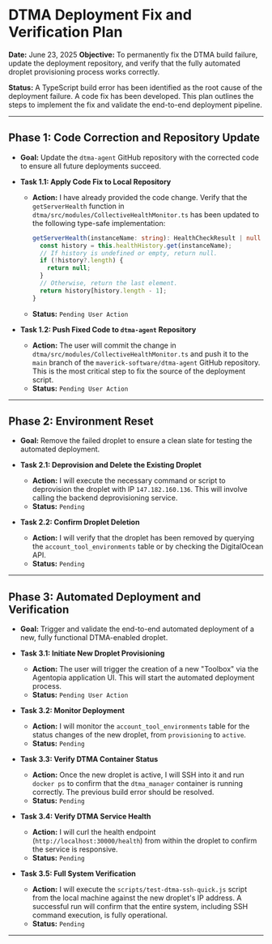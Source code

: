 # DTMA Deployment Fix and Verification Plan

**Date:** June 23, 2025
**Objective:** To permanently fix the DTMA build failure, update the deployment repository, and verify that the fully automated droplet provisioning process works correctly.

**Status:** A TypeScript build error has been identified as the root cause of the deployment failure. A code fix has been developed. This plan outlines the steps to implement the fix and validate the end-to-end deployment pipeline.

---

## Phase 1: Code Correction and Repository Update

*   **Goal:** Update the `dtma-agent` GitHub repository with the corrected code to ensure all future deployments succeed.

*   **Task 1.1: Apply Code Fix to Local Repository**
    *   **Action:** I have already provided the code change. Verify that the `getServerHealth` function in `dtma/src/modules/CollectiveHealthMonitor.ts` has been updated to the following type-safe implementation:
        ```typescript
        getServerHealth(instanceName: string): HealthCheckResult | null {
          const history = this.healthHistory.get(instanceName);
          // If history is undefined or empty, return null.
          if (!history?.length) {
            return null;
          }
          // Otherwise, return the last element.
          return history[history.length - 1];
        }
        ```
    *   **Status:** `Pending User Action`

*   **Task 1.2: Push Fixed Code to `dtma-agent` Repository**
    *   **Action:** The user will commit the change in `dtma/src/modules/CollectiveHealthMonitor.ts` and push it to the `main` branch of the `maverick-software/dtma-agent` GitHub repository. This is the most critical step to fix the source of the deployment script.
    *   **Status:** `Pending User Action`

---

## Phase 2: Environment Reset

*   **Goal:** Remove the failed droplet to ensure a clean slate for testing the automated deployment.

*   **Task 2.1: Deprovision and Delete the Existing Droplet**
    *   **Action:** I will execute the necessary command or script to deprovision the droplet with IP `147.182.160.136`. This will involve calling the backend deprovisioning service.
    *   **Status:** `Pending`

*   **Task 2.2: Confirm Droplet Deletion**
    *   **Action:** I will verify that the droplet has been removed by querying the `account_tool_environments` table or by checking the DigitalOcean API.
    *   **Status:** `Pending`

---

## Phase 3: Automated Deployment and Verification

*   **Goal:** Trigger and validate the end-to-end automated deployment of a new, fully functional DTMA-enabled droplet.

*   **Task 3.1: Initiate New Droplet Provisioning**
    *   **Action:** The user will trigger the creation of a new "Toolbox" via the Agentopia application UI. This will start the automated deployment process.
    *   **Status:** `Pending User Action`

*   **Task 3.2: Monitor Deployment**
    *   **Action:** I will monitor the `account_tool_environments` table for the status changes of the new droplet, from `provisioning` to `active`.
    *   **Status:** `Pending`

*   **Task 3.3: Verify DTMA Container Status**
    *   **Action:** Once the new droplet is active, I will SSH into it and run `docker ps` to confirm that the `dtma_manager` container is running correctly. The previous build error should be resolved.
    *   **Status:** `Pending`

*   **Task 3.4: Verify DTMA Service Health**
    *   **Action:** I will curl the health endpoint (`http://localhost:30000/health`) from within the droplet to confirm the service is responsive.
    *   **Status:** `Pending`

*   **Task 3.5: Full System Verification**
    *   **Action:** I will execute the `scripts/test-dtma-ssh-quick.js` script from the local machine against the new droplet's IP address. A successful run will confirm that the entire system, including SSH command execution, is fully operational.
    *   **Status:** `Pending`

--- 